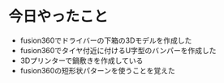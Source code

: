 # 今日やったこと
- fusion360でドライバーの下箱の3Dモデルを作成した
- fusion360でタイヤ付近に付けるU字型のバンパーを作成した
- 3Dプリンターで鍋敷きを作成している
- fusion360の短形状パターンを使うことを覚えた